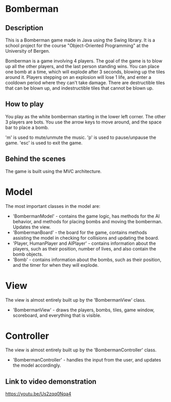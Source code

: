 # Bomberman


## Description

This is a Bomberman game made in Java using the Swing library. It is a school project for the course "Object-Oriented Programming" at the University of Bergen. 

Bomberman is a game involving 4 players. The goal of the game is to blow up all the other players, and the last person standing wins. You can place one bomb at a time, which will explode after 3 seconds, blowing up the tiles around it. Players stepping on an explosion will lose 1 life, and enter a cooldown period where they can't take damage. There are destructible tiles that can be blown up, and indestructible tiles that cannot be blown up. 


## How to play

You play as the white bomberman starting in the lower left corner. The other 3 players are bots. 
You use the arrow keys to move around, and the space bar to place a bomb. 

'm' is used to mute/unmute the music.
'p' is used to pause/unpause the game.
'esc' is used to exit the game.

## Behind the scenes

The game is built using the MVC architecture. 

# Model 

The most important classes in the model are:
- 'BombermanModel' - contains the game logic, has methods for the AI behavior, and methods for placing bombs and moving the bomberman. Updates the view.
- 'BombermanBoard' - the board for the game, contains methods assisting the model in checking for collisions and updating the board. 
- 'Player, HumanPlayer and AIPlayer' - contains information about the players, such as their position, number of lives, and also contain the bomb objects.
- 'Bomb' - contains information about the bombs, such as their position, and the timer for when they will explode.

# View

The view is almost entirely built up by the 'BombermanView' class. 
- 'BombermanView' - draws the players, bombs, tiles, game window, scoreboard, and everything that is visible.

# Controller

The view is almost entirely built up by the 'BombermanController' class.
- 'BombermanController' - handles the input from the user, and updates the model accordingly.



## Link to video demonstration
https://youtu.be/Us2zqq0Nqa4


